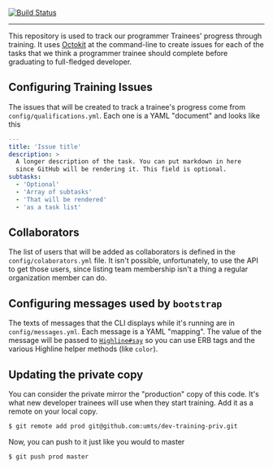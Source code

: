 [![Build Status][travis-badge]][travis]

---

This repository is used to track our programmer Trainees' progress through
training.  It uses [Octokit][ok] at the command-line to create issues
for each of the tasks that we think a programmer trainee should complete
before graduating to full-fledged developer.

Configuring Training Issues
---------------------------
The issues that will be created to track a trainee's progress come from
`config/qualifications.yml`. Each one is a YAML "document" and looks like this

```yaml
---
title: 'Issue title'
description: >
  A longer description of the task. You can put markdown in here
  since GitHub will be rendering it. This field is optional.
subtasks:
  - 'Optional'
  - 'Array of subtasks'
  - 'That will be rendered'
  - 'as a task list'
```

Collaborators
-------------
The list of users that will be added as collaborators is defined in the
`config/colaborators.yml` file. It isn't possible, unfortunately, to use the
API to get those users, since listing team membership isn't a thing a regular
organization member can do.

Configuring messages used by `bootstrap`
-------------------------------------
The texts of messages that the CLI displays while it's running are in
`config/messages.yml`. Each message is a YAML "mapping". The value of the
message will be passed to [`Highline#say`][hl] so you can use ERB tags and the
various Highline helper methods (like `color`).

Updating the private copy
-------------------------
You can consider the private mirror the "production" copy of this code. It's
what new developer trainees will use when they start training.  Add it as a
remote on your local copy.

```bash
$ git remote add prod git@github.com:umts/dev-training-priv.git
```

Now, you can push to it just like you would to master

```bash
$ git push prod master
```

[ok]: https://github.com/octokit/octokit.rb
[hl]: http://www.rubydoc.info/github/JEG2/highline/master/HighLine#say-instance_method
[travis]: https://travis-ci.org/umts/dev-training
[travis-badge]: https://travis-ci.org/umts/dev-training.svg?branch=master
